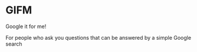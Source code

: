 # GIFM
Google it for me!

For people who ask you questions that can be answered by a simple Google search

